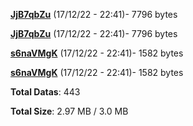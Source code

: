 [**JjB7qbZu**](/data/JjB7qbZu.txt) (17/12/22 - 22:41)- 7796 bytes

[**JjB7qbZu**](/data/JjB7qbZu.txt) (17/12/22 - 22:41)- 7796 bytes

[**s6naVMgK**](/data/s6naVMgK.txt) (17/12/22 - 22:41)- 1582 bytes

[**s6naVMgK**](/data/s6naVMgK.txt) (17/12/22 - 22:41)- 1582 bytes

**Total Datas**: 443

**Total Size**: 2.97 MB / 3.0 MB